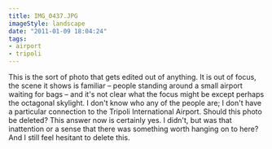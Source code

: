 ```yaml
---
title: IMG_0437.JPG
imageStyle: landscape
date: "2011-01-09 18:04:24"
tags: 
- airport
- tripoli
---
```


This is the sort of photo that gets edited out of anything. It is out of focus, the scene it shows is familiar – people standing around a small airport waiting for bags – and it's not clear what the focus might be except perhaps the octagonal skylight. I don't know who any of the people are; I don't have a particular connection to the Tripoli International Airport. Should this photo be deleted? This answer now is certainly yes. I didn't, but was that inattention or a sense that there was something worth hanging on to here? And I still feel hesitant to delete this.